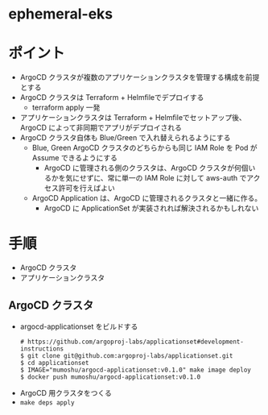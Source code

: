 # ephemeral-eks

# ポイント

- ArgoCD クラスタが複数のアプリケーションクラスタを管理する構成を前提とする
- ArgoCD クラスタは Terraform + Helmfileでデプロイする
  - terraform apply 一発
- アプリケーションクラスタは Terraform + Helmfileでセットアップ後、ArgoCD によって非同期でアプリがデプロイされる
- ArgoCD クラスタ自体も Blue/Green で入れ替えられるようにする
  - Blue, Green ArgoCD クラスタのどちらからも同じ IAM Role を Pod が Assume できるようにする
    - ArgoCD に管理される側のクラスタは、ArgoCD クラスタが何個いるかを気にせずに、常に単一の IAM Role に対して aws-auth でアクセス許可を行えばよい
  - ArgoCD Application は、ArgoCD に管理されるクラスタと一緒に作る。
    - ArgoCD に ApplicationSet が実装されれば解決されるかもしれない

# 手順

- ArgoCD クラスタ
- アプリケーションクラスタ

## ArgoCD クラスタ

- argocd-applicationset をビルドする
  ```console
  # https://github.com/argoproj-labs/applicationset#development-instructions
  $ git clone git@github.com:argoproj-labs/applicationset.git
  $ cd applicationset
  $ IMAGE="mumoshu/argocd-applicationset:v0.1.0" make image deploy
  $ docker push mumoshu/argocd-applicationset:v0.1.0
  ```
- ArgoCD 用クラスタをつくる
- `make deps apply`
